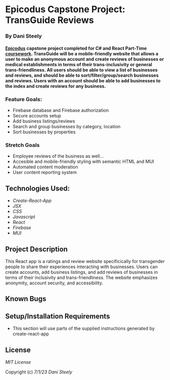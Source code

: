 # Epicodus Capstone Project: TransGuide Reviews

### By Dani Steely

#### [Epicodus][Epicodus] capstone project completed for C# and React Part-Time [coursework][coursework]. TransGuide will be a mobile-friendly website that allows a user to make an anonymous account and create reviews of businesses or medical establishments in terms of their trans-inclusivity or general trans-friendliness. All users should be able to view a list of businesses and reviews, and should be able to sort/filter/group/search businesses and reviews. Users with an account should be able to add businesses to the index and create reviews for any business.

### Feature Goals:
* Firebase database and Firebase authorization
* Secure accounts setup
* Add business listings/reviews
* Search and group businesses by category, location
* Sort businesses by properties

### Stretch Goals
* Employee reviews of the business as well...
* Accesible and mobile-friendly styling with semantic HTML and MUI
* Automated content moderation
* User content reporting system

## Technologies Used:
* _Create-React-App_
* _JSX_
* _CSS_
* _Javascript_
* _React_
* _Firebase_
* _MUI_

## Project Description
This React app is a ratings and review website specificically for transgender people to share their experiences interacting with businesses. Users can create accounts, add business listings, and add reviews of businesses in terms of their inclusivity and trans-friendliness. The website emphasizes anonymity, account security, and accessibility. 

## Known Bugs


## Setup/Installation Requirements
* This section will use parts of the supplied instructions generated by create-react-app

## License

_MIT License_

Copyright (c) _7/1/23_ _Dani Steely_

[Epicodus]: https://www.epicodus.com/
[coursework]: https://www.learnhowtoprogram.com/tracks/c-and-react-part-time